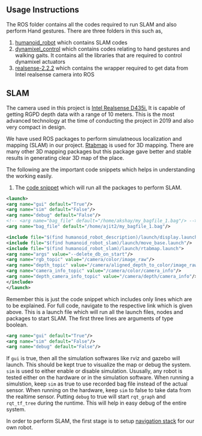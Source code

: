 ## Usage Instructions
The ROS folder contains all the codes required to run SLAM and also perform Hand gestures. There are three folders in this such as,

1. [humanoid_robot](humanoid_robot/) which contains SLAM codes 
2. [dynamixel_control](dynamixel_control/) which contains codes relating to hand gestures and walking gaits. It contains all the libraries that are required to control dynamixel actuators
3. [realsense-2.2.2](realsense-2.2.2/) which contains the wrapper required to get data from Intel realsense camera into ROS

## SLAM
The camera used in this project is [Intel Realsense D435i.](https://www.intelrealsense.com/depth-camera-d435i/) It is capable of getting RGPD depth data with a range of 10 meters. This is the most advanced technology at the time of conducting the project in 2019 and also very compact in design.

We have used ROS packages to perform simulatneous localization and mapping (SLAM) in our project. [Rtabmap](http://wiki.ros.org/rtabmap_ros) is used for 3D mapping. There are many other 3D mapping packages but this package gave better and stable results in generating clear 3D map of the place.  

The following are the important code snippets which helps in understanding the working easily. 

1. The [code snippet](humanoid_robot/humanoid_robot/launch/robot.launch) which will run all the packages to perform SLAM.
```xml {.line-numbers}
<launch>
<arg name="gui" default="True"/>
<arg name="sim" default="False"/>
<arg name="debug" default="False"/>
<!-- <arg name="bag_file" default="/home/akshay/my_bagfile_1.bag"/> -->
<arg name="bag_file" default="/home/ajit2/my_bagfile_1.bag"/>

<include file="$(find humanoid_robot_description)/launch/display.launch"/>
<include file="$(find humanoid_robot_slam)/launch/move_base.launch"/>
<include file="$(find humanoid_robot_slam)/launch/rtabmap.launch">
<arg name="args" value="--delete_db_on_start"/>
<arg name="rgb_topic" value="/camera/color/image_raw"/>
<arg name="depth_topic" value="/camera/aligned_depth_to_color/image_raw"/>
<arg name="camera_info_topic" value="/camera/color/camera_info"/>
<arg name="depth_camera_info_topic" value="/camera/depth/camera_info"/>
</include>
</launch>
```
Remember this is just the code snippet which includes only lines which are to be explained. For full code, navigate to the respective link which is given above. This is a launch file which will run all the launch files, nodes and packages to start SLAM.
The first three lines are arguments of type boolean. 


```xml
<arg name="gui" default="True"/>
<arg name="sim" default="False"/>
<arg name="debug" default="False"/>
```  
If `gui` is true, then all the simulation softwares like rviz and gazebo will launch. This should be kept true to visualize the map or debug the system.  
`sim` is used to either enable or disable simulation. Ususally, any robot is tested either on the hardware or in the simulation software. When running a simulstion, keep `sim` as true to use recorded bag file instead of the actual sensor. When running on the hardware, keep `sim` to false to take data from the realtime sensor. 
Putting `debug` to true will start `rqt_graph` and `rqt_tf_tree` during the runtime. This will help in easy debug of the entire system. 



In order to perform SLAM, the first stage is to setup [navigation stack](http://wiki.ros.org/navigation/Tutorials/RobotSetup) for our own robot.
